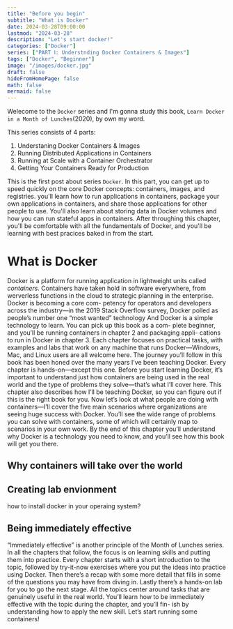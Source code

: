 ```yaml
---
title: "Before you begin"
subtitle: "What is Docker"
date: 2024-03-28T09:00:00
lastmod: "2024-03-28"
description: "Let's start docker!"
categories: ["Docker"]
series: ["PART Ⅰ: Understnding Docker Containers & Images"]
tags: ["Docker", "Beginner"]
image: "/images/docker.jpg"
draft: false
hideFromHomePage: false
math: false
mermaid: false
---
```

Welecome to the `Docker` series and I'm gonna study this book, `Learn Docker in a Month of Lunches`(2020), by own my word. 

This series consists of 4 parts:

1. Understaning Docker Containers & Images
2. Running Distributed Applications in Containers
3. Running at Scale with a Container Orchestrator
4. Getting Your Containers Ready for Production

This is the first post about series `Docker`.
In this part, you can get up to speed quickly on the core Docker concepts: containers, images, and registries. you'll learn how to run applications in containers, package your own applications in containers, and share those applications for other people to use. You'll also learn about storing data in Docker volumes and how you can run stateful apps in containers. After throughing this chapter, you'll be comfortable with all the fundamentals of Docker, and you'll be learning with best pracices baked in from the start. 
<!--more-->
# What is Docker
Docker is a platform for running application in lightweight units called *containers.* Containers have taken hold in software everywhere, from werverless functions in the cloud to strategic planning in the enterprise. Docker is becoming a core com- petency for operators and developers across the industry—in the 2019 Stack Overflow survey, Docker polled as people’s number one “most wanted” technology   And Docker is a simple technology to learn. You can pick up this book as a com- plete beginner, and you’ll be running containers in chapter 2 and packaging appli- cations to run in Docker in chapter 3. Each chapter focuses on practical tasks, with examples and labs that work on any machine that runs Docker—Windows, Mac, and Linux users are all welcome here.   The journey you’ll follow in this book has been honed over the many years I’ve been teaching Docker. Every chapter is hands-on—except this one. Before you start learning Docker, it’s important to understand just how containers are being used in the real world and the type of problems they solve—that’s what I’ll cover here. This chapter also describes how I’ll be teaching Docker, so you can figure out if this is the right book for you.
   Now let’s look at what people are doing with containers—I’ll cover the five main scenarios where organizations are seeing huge success with Docker. You’ll see the wide range of problems you can solve with containers, some of which will certainly map to scenarios in your own work. By the end of this chapter you’ll understand why Docker is a technology you need to know, and you’ll see how this book will get you there.

## Why containers will take over the world

## Creating lab envionment
how to install docker in your operaing system?

## Being immediately effective
“Immediately effective” is another principle of the Month of Lunches series. In all the chapters that follow, the focus is on learning skills and putting them into practice.
Every chapter starts with a short introduction to the topic, followed by try-it-now exercises where you put the ideas into practice using Docker. Then there’s a recap with some more detail that fills in some of the questions you may have from diving in. Lastly there’s a hands-on lab for you to go the next stage.
All the topics center around tasks that are genuinely useful in the real world. You’ll learn how to be immediately effective with the topic during the chapter, and you’ll fin- ish by understanding how to apply the new skill. Let’s start running some containers!
